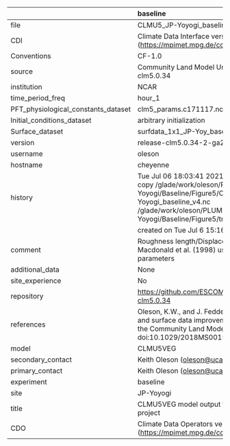 |                                     | baseline                                                                                                                                                                                                                  |
|:------------------------------------|:--------------------------------------------------------------------------------------------------------------------------------------------------------------------------------------------------------------------------|
| file                                | CLMU5_JP-Yoyogi_baseline_v4.nc                                                                                                                                                                                            |
| CDI                                 | Climate Data Interface version 1.9.9 (https://mpimet.mpg.de/cdi)                                                                                                                                                          |
| Conventions                         | CF-1.0                                                                                                                                                                                                                    |
| source                              | Community Land Model Urban version 5 - release-clm5.0.34                                                                                                                                                                  |
| institution                         | NCAR                                                                                                                                                                                                                      |
| time_period_freq                    | hour_1                                                                                                                                                                                                                    |
| PFT_physiological_constants_dataset | clm5_params.c171117.nc                                                                                                                                                                                                    |
| Initial_conditions_dataset          | arbitrary initialization                                                                                                                                                                                                  |
| Surface_dataset                     | surfdata_1x1_JP-Yoy_baseline_simyr2000_c210622.nc                                                                                                                                                                         |
| version                             | release-clm5.0.34-2-ga2989b04                                                                                                                                                                                             |
| username                            | oleson                                                                                                                                                                                                                    |
| hostname                            | cheyenne                                                                                                                                                                                                                  |
| history                             | Tue Jul 06 18:03:41 2021: cdo -f nc4 -z zip -b F32 copy /glade/work/oleson/PLUMBER/PLUMBER/JP-Yoyogi/Baseline/Figure5/CLMU5_JP-Yoyogi_baseline_v4.nc /glade/work/oleson/PLUMBER/PLUMBER/JP-Yoyogi/Baseline/Figure5/tmp.nc |
|                                     | created on Tue Jul  6 15:16:30 MDT 2021                                                                                                                                                                                   |
| comment                             | Roughness length/Displacement height derived from Macdonald et al. (1998) using provided baseline input parameters                                                                                                        |
| additional_data                     | None                                                                                                                                                                                                                      |
| site_experience                     | No                                                                                                                                                                                                                        |
| repository                          | https://github.com/ESCOMP/CTSM/releases/tag/release-clm5.0.34                                                                                                                                                             |
| references                          | Oleson, K.W., and J. Feddema, 2019: Parameterization and surface data improvements and new capabilities for the Community Land Model Urban (CLMU), JAMES, 11, doi:10.1029/2018MS001586.                                   |
| model                               | CLMU5VEG                                                                                                                                                                                                                  |
| secondary_contact                   | Keith Oleson (oleson@ucar.edu)                                                                                                                                                                                            |
| primary_contact                     | Keith Oleson (oleson@ucar.edu)                                                                                                                                                                                            |
| experiment                          | baseline                                                                                                                                                                                                                  |
| site                                | JP-Yoyogi                                                                                                                                                                                                                 |
| title                               | CLMU5VEG model output for the Urban-PLUMBER project                                                                                                                                                                       |
| CDO                                 | Climate Data Operators version 1.9.9 (https://mpimet.mpg.de/cdo)                                                                                                                                                          |
